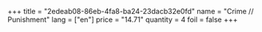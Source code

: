 +++
title = "2edeab08-86eb-4fa8-ba24-23dacb32e0fd"
name = "Crime // Punishment"
lang = ["en"]
price = "14.71"
quantity = 4
foil = false
+++
